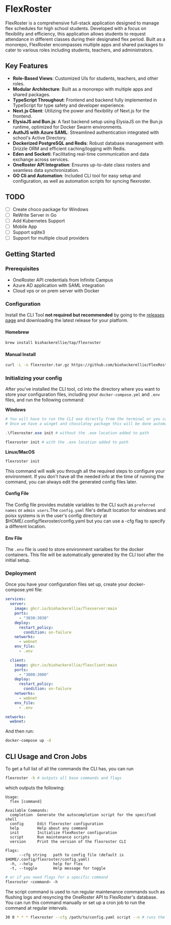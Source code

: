 # FlexRoster

FlexRoster is a comprehensive full-stack application designed to manage flex schedules for high school students. Developed with a focus on flexibility and efficiency, this application allows students to request attendance in different classes during their designated flex period. Built as a monorepo, FlexRoster encompasses multiple apps and shared packages to cater to various roles including students, teachers, and administrators.

## Key Features

- **Role-Based Views**: Customized UIs for students, teachers, and other roles.
- **Modular Architecture**: Built as a monorepo with multiple apps and shared packages.
- **TypeScript Throughout**: Frontend and backend fully implemented in TypeScript for type safety and developer experience.
- **Next.js Client**: Utilizing the power and flexibility of Next.js for the frontend.
- **ElysiaJS and Bun.js**: A fast backend setup using ElysiaJS on the Bun.js runtime, optimized for Docker Swarm environments.
- **AuthJS with Azure SAML**: Streamlined authentication integrated with school's Active Directory.
- **Dockerized PostgreSQL and Redis**: Robust database management with Drizzle ORM and efficient caching/logging with Redis.
- **Eden and Socketi**: Facilitating real-time communication and data exchange across services.
- **OneRoster API Integration**: Ensures up-to-date class rosters and seamless data synchronization.
- **GO Cli and Automation**: Included CLI tool for easy setup and configuration, as well as automation scripts for syncing flexroster.

## TODO

- [ ] Create choco package for Windows
- [ ] ReWrite Server in Go
- [ ] Add Kubernetes Support
- [ ] Mobile App
- [ ] Support sqlite3
- [ ] Support for multiple cloud providers

## Getting Started

### Prerequisites

- OneRoster API credentials from Infinite Campus
- Azure AD application with SAML integration
- Cloud vps or on prem server with Docker

### Configuration

Install the CLI Tool **not required but recommended** by going to the [releases page](https://github.com/biohackerellie/FlexRoster/releases) and downloading the latest release for your platform. 

#### Homebrew
```bash
brew install biohackerellie/tap/flexroster
```

#### Manual Install
```bash
curl -L -o flexroster.tar.gz https://github.com/biohackerellie/FlexRoster/releases/download/<latest-release>/flexroster_<latest-release>_<platform>.tar.gz && tar -C /usr/local/bin -xvf flexroster.tar.gz
```

### Initializing your config

After you've installed the CLI tool, cd into the directory where you want to store your configuration files, including your `docker-compose.yml` and `.env` files, and run the following command:

**Windows**
```powershell
# You will have to run the CLI exe directly from the terminal or you can add the path to the exe to your PATH variable
# Once we have a winget and chocolatey package this will be done automatically

.\flexroster.exe init # without the .exe location added to path

flexroster init # with the .exe location added to path
```
**Linux/MacOS**
```bash
flexroster init
```

This command will walk you through all the required steps to configure your environment. If you don't have all the needed info at the time of running the command, you can always edit the generated config files later.



#### Config File

The Config file provides mutable variables to the CLI such as `preferred names` or `admin users`.The `config.yaml` file's default location for windows and poisx systems is in the user's config directory at $HOME/.config/flexroster/config.yaml but you can use a -cfg flag to specify a different location. 

#### Env File
The `.env` file is used to store environment varialbes for the docker containers. This file will be automatically generated by the CLI tool after the initial setup.


### Deployment

Once you have your configuration files set up, create your docker-compose.yml file: 

```yaml
services:
  server:
    image: ghcr.io/biohackerellie/flexserver:main
    ports:
      - "3030:3030"
    deploy:
      restart_policy:
        condition: on-failure
    networks:
      - webnet
    env_file:
      - .env

  client:
    image: ghcr.io/biohackerellie/flexclient:main
    ports:
      - "3000:3000"
    deploy:
      restart_policy:
        condition: on-failure
    networks:
      - webnet
    env_file:
      - .env

networks:
  webnet:

```

And then run:
```bash
docker-compose up -d
```

## CLI Usage and Cron Jobs

To get a full list of all the commands the CLI has, you can run 
```bash
flexroster -h # outputs all base commands and flags

```
which outputs the following:
```
Usage:
  flex [command]

Available Commands:
  completion  Generate the autocompletion script for the specified shell
  config      Edit flexroster configuration
  help        Help about any command
  init        Initialize FlexRoster configuration
  script      Run maintenance scripts
  version     Print the version of the flexroster CLI

Flags:
      --cfg string   path to config file (default is $HOME/.config/flexroster/config.yaml)
  -h, --help         help for flex
  -t, --toggle       Help message for toggle
```

```bash
# or if you need flags for a specific command
flexroster <command> -h
```
The script command is used to run regular maintenance commands such as flushing logs and resyncing the OneRoster API to FlexRoster's database. You can run this command manually or set up a cron job to run the command at regular intervals. 
```bash
30 0 * * * flexroster --cfg /path/to/config.yaml script --n # runs the nightly script at 12:30 am every day to resync the rosters
```

